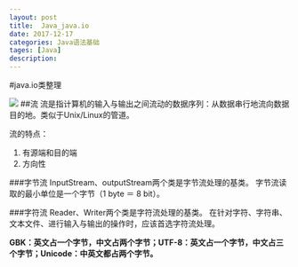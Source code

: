```yaml
---
layout: post
title:  Java_java.io
date: 2017-12-17
categories: Java语法基础
tages: [Java]
description: 
---
```


#java.io类整理

![](https://github.com/Usejie/usejie.github.io/raw/master/img/java.io包部分类.png)
##流
  流是指计算机的输入与输出之间流动的数据序列：从数据串行地流向数据目的地。类似于Unix/Linux的管道。

  流的特点：

  1. 有源端和目的端
  2. 方向性

###字节流
  InputStream、outputStream两个类是字节流处理的基类。
  字节流读取的最小单位是一个字节（1 byte ＝ 8 bit）。

###字符流
  Reader、Writer两个类是字符流处理的基类。
  在针对字符、字符串、文本文件、进行输入与输出的操作时，应该首选字符流处理。

  **GBK：英文占一个字节，中文占两个字节；UTF-8：英文占一个字节，中文占三个字节；Unicode：中英文都占两个字节。**
